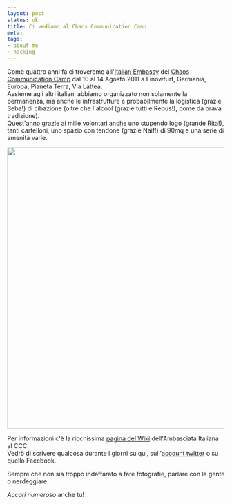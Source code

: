 ```yaml
--- 
layout: post
status: ok
title: Ci vediamo al Chaos Communication Camp
meta: 
tags: 
- about-me
- hacking
---
```

Come quattro anni fa ci troveremo all'[Italian Embassy][1] del [Chaos Communication Camp][1] dal 10 al 14 Agosto 2011 a Finowfurt, Germania, Europa, Pianeta Terra, Via Lattea.  
Assieme agli altri italiani abbiamo organizzato non solamente la permanenza, ma anche le infrastrutture e probabilmente la logistica (grazie Seba!) di cibazione (oltre che l'alcool (grazie tutti e Rebus!), come da brava tradizione).  
Quest'anno grazie ai mille volontari anche uno stupendo logo (grande Rita!), tanti cartelloni, uno spazio con tendone  (grazie Naif!) di 90mq e una serie di amenità varie.

<a href="http://matteoflora.com/ci-vediamo-a-inowfurt-al-ccc-summer-camp/05082011-001-luca-stefanelli/" rel="attachment wp-att-271"><img src="http://matteoflora.com/wp-content/uploads/2011/08/05082011-001-Luca-Stefanelli-640x652.jpg" alt="" title="05082011-001-Luca Stefanelli" width="640" height="652" class="aligncenter size-medium wp-image-271" /></a>  

Per informazioni c'è la ricchissima [pagina del Wiki][1] dell'Ambasciata Italiana al CCC.  
Vedrò di scrivere qualcosa durante i giorni su qui, sull'[account twitter](http://twitter.com/lastknight/) o su quello Facebook.  
  
Sempre che non sia troppo indaffarato a fare fotografie, parlare con la gente o nerdeggiare.  
  
_Accori numeroso_ anche tu!  
  
[1]: http://events.ccc.de/camp/2011/wiki/Italian_Embassy
